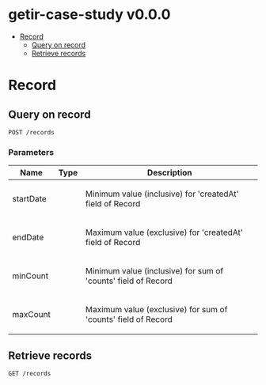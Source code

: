 # getir-case-study v0.0.0



- [Record](#record)
	- [Query on record](#query-on-record)
	- [Retrieve records](#retrieve-records)
	


# Record

## Query on record



	POST /records


### Parameters

| Name    | Type      | Description                          |
|---------|-----------|--------------------------------------|
| startDate			| 			|  <p>Minimum value (inclusive) for 'createdAt' field of Record</p>							|
| endDate			| 			|  <p>Maximum value (exclusive) for 'createdAt' field of Record</p>							|
| minCount			| 			|  <p>Minimum value (inclusive) for sum of 'counts' field of Record</p>							|
| maxCount			| 			|  <p>Maximum value (exclusive) for sum of 'counts' field of Record</p>							|

## Retrieve records



	GET /records



